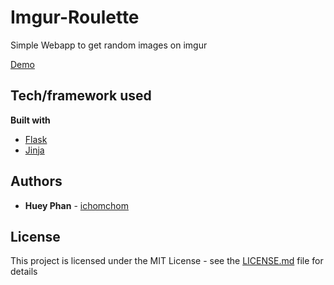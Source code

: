# Imgur-Roulette
Simple Webapp to get random images on imgur

[Demo](https://imgur-roulette--ichomchom.repl.co/)

## Tech/framework used
<b>Built with</b>
- [Flask](https://palletsprojects.com/p/flask/)
- [Jinja](https://palletsprojects.com/p/jinja/)

## Authors

* **Huey Phan** - [ichomchom](https://github.com/ichomchom)
## License

This project is licensed under the MIT License - see the [LICENSE.md](LICENSE.md) file for details

